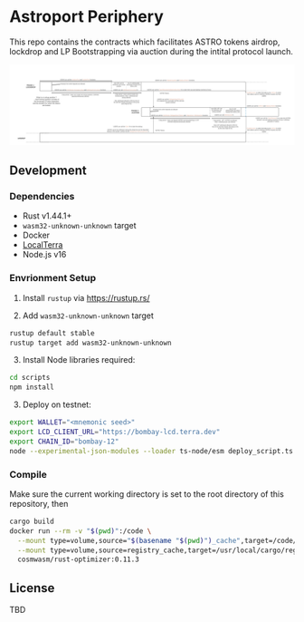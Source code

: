 # Astroport Periphery

This repo contains the contracts which facilitates ASTRO tokens airdrop, lockdrop and LP Bootstrapping via auction during the intital protocol launch.

![Astroport Launch : Overview](./Astroport-periphery.png?raw=true 'Astroport Launch : Overview')

## Development

### Dependencies

- Rust v1.44.1+
- `wasm32-unknown-unknown` target
- Docker
- [LocalTerra](https://github.com/terra-project/LocalTerra)
- Node.js v16

### Envrionment Setup

1. Install `rustup` via https://rustup.rs/

2. Add `wasm32-unknown-unknown` target

```sh
rustup default stable
rustup target add wasm32-unknown-unknown
```

3. Install Node libraries required:

```bash
cd scripts
npm install
```

3. Deploy on testnet:

```bash
export WALLET="<mnemonic seed>"
export LCD_CLIENT_URL="https://bombay-lcd.terra.dev"
export CHAIN_ID="bombay-12"
node --experimental-json-modules --loader ts-node/esm deploy_script.ts
```

### Compile

Make sure the current working directory is set to the root directory of this repository, then

```bash
cargo build
docker run --rm -v "$(pwd)":/code \
  --mount type=volume,source="$(basename "$(pwd)")_cache",target=/code/target \
  --mount type=volume,source=registry_cache,target=/usr/local/cargo/registry \
  cosmwasm/rust-optimizer:0.11.3
```

## License

TBD
